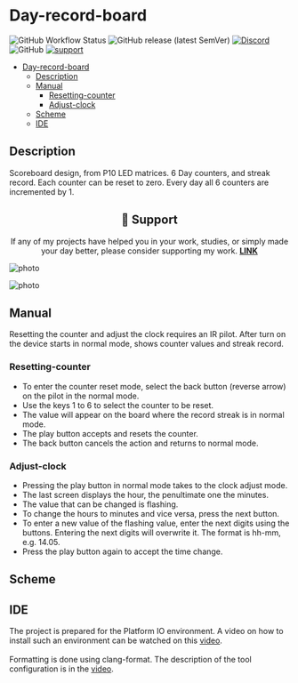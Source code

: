 # Day-record-board

![GitHub Workflow Status](https://img.shields.io/github/actions/workflow/status/InzynierDomu/Day-record-board/main.yml?logo=github&style=flat-square)
![GitHub release (latest SemVer)](https://img.shields.io/github/v/release/InzynierDomu/Day-record-board?style=flat-square)
<a href="https://discord.gg/KmW6mHdg">![Discord](https://img.shields.io/discord/815929748882587688?logo=discord&logoColor=green&style=flat-square)</a>
![GitHub](https://img.shields.io/github/license/InzynierDomu/Day-record-board?style=flat-square)
<a href="https://tipo.live/p/inzynierdomu">![support](https://img.shields.io/badge/support-tipo.live-yellow?style=flat-square)</a>

- [Day-record-board](#Day-record-board)
  - [Description](#description)
  - [Manual](#manual)
    - [Resetting-counter](#Resetting-counter)
    - [Adjust-clock](#Adjust-clock)
  - [Scheme](#scheme)
  - [IDE](#ide)

## Description
Scoreboard design, from P10 LED matrices. 6 Day counters, and streak record. Each counter can be reset to zero. Every day all 6 counters are incremented by 1.

<div align="center">
<h2>💖 Support</h2>

<p>If any of my projects have helped you in your work, studies, or simply made your day better, please consider supporting my work. <strong><a href="https://tipo.live/p/inzynierdomu">LINK</a></strong></p>
</div>

![photo](https://github.com/InzynierDomu/Day-record-board/blob/main/foto.jpg)

![photo](https://github.com/InzynierDomu/Day-record-board/blob/main/foto2.jpg)

## Manual

Resetting the counter and adjust the clock requires an IR pilot.
After turn on the device starts in normal mode, shows counter values ​​and streak record.

### Resetting-counter

- To enter the counter reset mode, select the back button (reverse arrow) on the pilot in the normal mode.
- Use the keys 1 to 6 to select the counter to be reset.
- The value will appear on the board where the record streak is in normal mode.
- The play button accepts and resets the counter.
- The back button cancels the action and returns to normal mode.

### Adjust-clock

- Pressing the play button in normal mode takes to the clock adjust mode.
- The last screen displays the hour, the penultimate one the minutes.
- The value that can be changed is flashing.
- To change the hours to minutes and vice versa, press the next button.
- To enter a new value of the flashing value, enter the next digits using the buttons. Entering the next digits will overwrite it. The format is hh-mm, e.g. 14.05.
- Press the play button again to accept the time change.

## Scheme
## IDE
The project is prepared for the Platform IO environment. A video on how to install such an environment can be watched on this [video](https://youtu.be/Em9NuebT2Kc).
<br><br>
Formatting is done using clang-format. The description of the tool configuration is in the [video](https://youtu.be/xxuaOG0WjIE).


